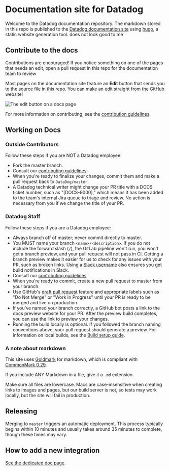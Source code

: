 # Documentation site for Datadog

Welcome to the Datadog documentation repository. The markdown stored in this repo is published to the [Datadog documentation site][17] using [hugo][1], a static website generation tool.
does not look good to me

## Contribute to the docs

Contributions are encouraged! If you notice something on one of the pages that needs an edit, open a pull request in this repo for the documentation team to review

Most pages on the documentation site feature an **Edit** button that sends you to the source file in this repo. You can make an edit straight from the GitHub website!

![The edit button on a docs page](static/images/edit_link.png)

For more information on contributing, see the [contribution guidelines][18].

## Working on Docs

### Outside Contributors
Follow these steps if you are NOT a Datadog employee:

- Fork the master branch.
- Consult our [contributing guidelines][8].
- When you're ready to finalize your changes, commit them and make a pull request back to `DataDog/master`.
- A Datadog technical writer might change your PR title with a DOCS ticket number, such as "[DOCS-9000]," which means it has been added to the team's internal Jira queue to triage and review. No action is necessary from you if we change the title of your PR.

### Datadog Staff
Follow these steps if you are a Datadog employee:

- Always branch off of master; never commit directly to master.
- You MUST name your branch `<name>/<description>`. If you do not include the forward slash (`/`), the GitLab pipeline won't run, you won't get a branch preview, and your pull request will not pass in CI. Getting a branch preview makes it easier for us to check for any issues with your PR, such as broken links. Using a [Slack username][21] also ensures you get build notifications in Slack.
- Consult our [contributing guidelines][8].
- When you're ready to commit, create a new pull request to master from your branch.
- Use GitHub's [draft pull request][15] feature and appropriate labels such as "Do Not Merge" or "Work in Progress" until your PR is ready to be merged and live on production.
- If you've named your branch correctly, a GitHub bot posts a link to the docs preview website for your PR. After the preview build completes, you can use the link to preview your changes.
- Running the build locally is optional. If you followed the branch naming conventions above, your pull request should generate a preview. For information on local builds, see the [Build setup guide][20].

### A note about markdown

This site uses [Goldmark][9] for markdown, which is compliant with [CommonMark 0.29][10].

If you include ANY Markdown in a file, give it a `.md` extension.

Make sure all files are lowercase. Macs are case-insensitive when creating links to images and pages, but our build server is not, so tests may work locally, but the site will fail in production.

## Releasing

Merging to `master` triggers an automatic deployment. This process typically begins within 10 minutes and usually takes around 35 minutes to complete, though these times may vary. 

## How to add a new integration

[See the dedicated doc page][11].

[1]: https://gohugo.io
[2]: https://nodejs.org/en/download/package-manager#macos
[3]: https://www.python.org/downloads
[4]: https://github.com/pyenv/pyenv#unixmacos
[5]: https://github.com/DataDog/documentation/blob/master/Makefile.config.example
[6]: https://github.com/DataDog/documentation/wiki/Github-personal-token
[7]: https://github.com/DataDog/documentation/wiki/Documentation-Build
[8]: https://github.com/DataDog/documentation/blob/master/CONTRIBUTING.md
[9]: https://github.com/yuin/goldmark
[10]: https://spec.commonmark.org/0.29/
[11]: https://docs.datadoghq.com/developers/integrations
[12]: https://www.docker.com/products/docker-desktop/
[13]: https://gohugo.io/getting-started/installing/
[14]: https://golang.org/doc/install
[15]: https://github.blog/2019-02-14-introducing-draft-pull-requests/
[16]: https://github.com/DataDog/documentation#docker-development
[17]: https://docs.datadoghq.com
[18]: /CONTRIBUTING.md
[19]: https://docs.github.com/en/authentication/connecting-to-github-with-ssh/adding-a-new-ssh-key-to-your-github-account
[20]: https://datadoghq.atlassian.net/wiki/spaces/docs4docs/pages/3960766866/Build+setup+guide
[21]: https://www.highviewapps.com/kb/how-do-i-find-my-slack-username/
